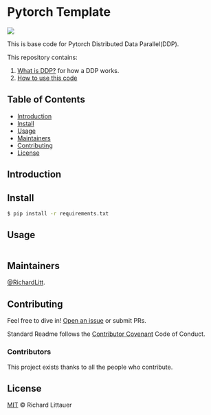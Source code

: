 # Pytorch Template

![](https://img.shields.io/badge/Pytorch-Template-orange)

This is base code for Pytorch Distributed Data Parallel(DDP).

This repository contains:

1. [What is DDP?](ddp.md) for how a DDP works.
2. [How to use this code](example-readmes/)

## Table of Contents

- [Introduction](#Introduction)
- [Install](#install)
- [Usage](#usage)
- [Maintainers](#maintainers)
- [Contributing](#contributing)
- [License](#license)

## Introduction

## Install

```sh
$ pip install -r requirements.txt
```

## Usage

```sh
```

## Maintainers

[@RichardLitt](https://github.com/RichardLitt).

## Contributing

Feel free to dive in! [Open an issue](https://github.com/RichardLitt/standard-readme/issues/new) or submit PRs.

Standard Readme follows the [Contributor Covenant](http://contributor-covenant.org/version/1/3/0/) Code of Conduct.

### Contributors

This project exists thanks to all the people who contribute. 

## License

[MIT](LICENSE) © Richard Littauer
